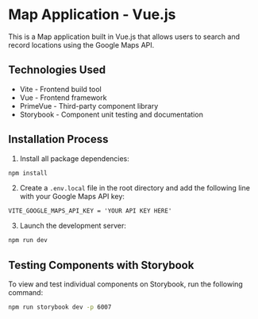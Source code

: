 
# Map Application - Vue.js

This is a Map application built in Vue.js that allows users to search and record locations using the Google Maps API.

## Technologies Used

- Vite - Frontend build tool
- Vue - Frontend framework
- PrimeVue - Third-party component library
- Storybook - Component unit testing and documentation

## Installation Process

1. Install all package dependencies:

```bash
npm install
```

2. Create a `.env.local` file in the root directory and add the following line with your Google Maps API key:

```env
VITE_GOOGLE_MAPS_API_KEY = 'YOUR API KEY HERE'
```

3. Launch the development server:

```bash
npm run dev
```

## Testing Components with Storybook

To view and test individual components on Storybook, run the following command:

```bash
npm run storybook dev -p 6007
```
